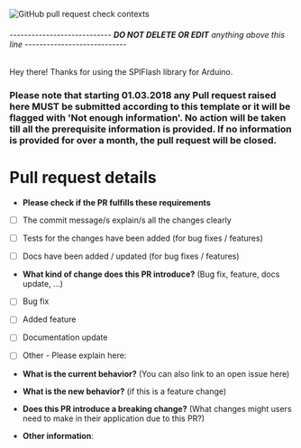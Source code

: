 ![GitHub pull request check contexts](https://img.shields.io/github/status/contexts/pulls/Marzogh/SPIFlash/1110.svg)
###### ---------------------------- **DO NOT DELETE OR EDIT** anything above this line ----------------------------

Hey there! Thanks for using the SPIFlash library for Arduino.
### Please note that starting 01.03.2018 any Pull request raised here MUST be submitted according to this template or it will be flagged with 'Not enough information'. No action will be taken till all the prerequisite information is provided. If no information is provided for over a month, the pull request will be closed.

# Pull request details

* **Please check if the PR fulfills these requirements**
- [ ] The commit message/s explain/s all the changes clearly
- [ ] Tests for the changes have been added (for bug fixes / features)
- [ ] Docs have been added / updated (for bug fixes / features)


* **What kind of change does this PR introduce?** (Bug fix, feature, docs update, ...)
- [ ] Bug fix
- [ ] Added feature
- [ ] Documentation update
- [ ] Other - Please explain here:


* **What is the current behavior?** (You can also link to an open issue here)



* **What is the new behavior?** (if this is a feature change)



* **Does this PR introduce a breaking change?** (What changes might users need to make in their application due to this PR?)



* **Other information**:
